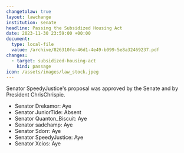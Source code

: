 ```yaml
---
changetolaw: true
layout: lawchange
institution: senate
headline: Passing the Subsidized Housing Act
date: 2023-11-30 23:59:00 +00:00
document:
  type: local-file
  value: /archive/826310fe-46d1-4e49-b099-5e8a32469237.pdf
changes:
  - target: subsidized-housing-act
    kind: passage
icon: /assets/images/law_stock.jpeg
---
```

Senator SpeedyJustice's proposal was approved by the Senate and by President ChrisChrispie.<!--more-->

- Senator Drekamor: Aye
- Senator JuniorTide: Absent
- Senator Quanton\_Biscuit: Aye
- Senator sadchamp: Aye
- Senator Sdorr: Aye
- Senator SpeedyJustice: Aye
- Senator Xcios: Aye
